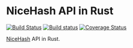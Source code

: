 # NiceHash API in Rust

[![Build Status](https://travis-ci.org/Razican/nicehash-api-rs.svg?branch=master)](https://travis-ci.org/Razican/nicehash-api-rs)
[![Build status](https://ci.appveyor.com/api/projects/status/gta0u35kr619t7lo?svg=true)](https://ci.appveyor.com/project/Razican/nicehash-api-rs)
[![Coverage Status](https://coveralls.io/repos/github/Razican/nicehash-api-rs/badge.svg?branch=develop)](https://coveralls.io/github/Razican/nicehash-api-rs?branch=develop)

[NiceHash](nicehash.com) API in Rust.
